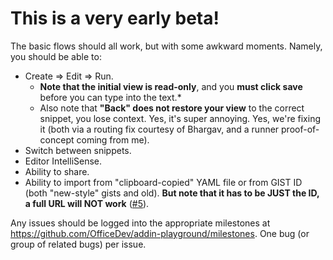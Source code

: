 # This is a very early beta!

The basic flows should all work, but with some awkward moments.  Namely, you should be able to:
* Create => Edit => Run.
  * **Note that the initial view is read-only**, and you **must click save** before you can type into the text.*
  * Also note that **"Back" does not restore your view** to the correct snippet, you lose context.  Yes, it's super annoying.  Yes, we're fixing it (both via a routing fix courtesy of Bhargav, and a runner proof-of-concept coming from me).
* Switch between snippets.
* Editor IntelliSense.
* Ability to share.
* Ability to import from "clipboard-copied" YAML file or from GIST ID (both "new-style" gists and old).  **But note that it has to be JUST the ID, a full URL will NOT work** ([#5](https://github.com/OfficeDev/addin-playground/issues/5)).

Any issues should be logged into the appropriate milestones at <https://github.com/OfficeDev/addin-playground/milestones>.  One bug (or group of related bugs) per issue.
